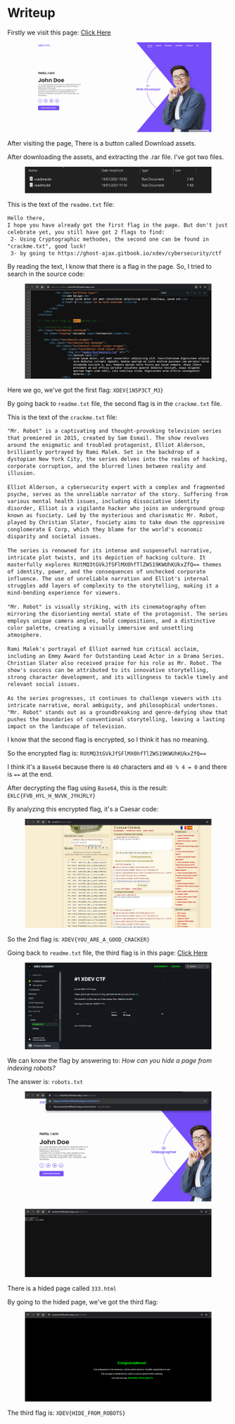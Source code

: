 # Writeup

Firstly we visit this page: [Click Here](https://xdevlm6e.000webhostapp.com/)

<figure><img src="../../../.gitbook/assets/image (6).png" alt=""><figcaption></figcaption></figure>

After visiting the page, There is a button called Download assets.

After downloading the assets, and extracting the .rar file. I've got two files.

<figure><img src="../../../.gitbook/assets/image (7).png" alt=""><figcaption></figcaption></figure>

This is the text of the `readme.txt` file:

```
Hello there,
I hope you have already got the first flag in the page. But don't just celebrate yet, you still have got 2 flags to find:
 2- Using Cryptographic methodes, the second one can be found in "crackme.txt", good luck!
 3- by going to https://ghost-ajax.gitbook.io/xdev/cybersecurity/ctf
```

By reading the text, I know that there is a flag in the page. So, I tried to search in the source code:

<figure><img src="../../../.gitbook/assets/image (8).png" alt=""><figcaption></figcaption></figure>

Here we go, we've got the first flag: `XDEV{1N5P3CT_M3}`

By going back to `readme.txt` file, the second flag is in the `crackme.txt` file.

This is the text of the `crackme.txt` file:

```
"Mr. Robot" is a captivating and thought-provoking television series that premiered in 2015, created by Sam Esmail. The show revolves around the enigmatic and troubled protagonist, Elliot Alderson, brilliantly portrayed by Rami Malek. Set in the backdrop of a dystopian New York City, the series delves into the realms of hacking, corporate corruption, and the blurred lines between reality and illusion.

Elliot Alderson, a cybersecurity expert with a complex and fragmented psyche, serves as the unreliable narrator of the story. Suffering from various mental health issues, including dissociative identity disorder, Elliot is a vigilante hacker who joins an underground group known as fsociety. Led by the mysterious and charismatic Mr. Robot, played by Christian Slater, fsociety aims to take down the oppressive conglomerate E Corp, which they blame for the world's economic disparity and societal issues.

The series is renowned for its intense and suspenseful narrative, intricate plot twists, and its depiction of hacking culture. It masterfully explores RUtMQ3tGVkJfSFlMX0hfTlZWS19KWUhKUkxZfQ== themes of identity, power, and the consequences of unchecked corporate influence. The use of unreliable narration and Elliot's internal struggles add layers of complexity to the storytelling, making it a mind-bending experience for viewers.

"Mr. Robot" is visually striking, with its cinematography often mirroring the disorienting mental state of the protagonist. The series employs unique camera angles, bold compositions, and a distinctive color palette, creating a visually immersive and unsettling atmosphere.

Rami Malek's portrayal of Elliot earned him critical acclaim, including an Emmy Award for Outstanding Lead Actor in a Drama Series. Christian Slater also received praise for his role as Mr. Robot. The show's success can be attributed to its innovative storytelling, strong character development, and its willingness to tackle timely and relevant social issues.

As the series progresses, it continues to challenge viewers with its intricate narrative, moral ambiguity, and philosophical undertones. "Mr. Robot" stands out as a groundbreaking and genre-defying show that pushes the boundaries of conventional storytelling, leaving a lasting impact on the landscape of television.
```

I know that the second flag is encrypted, so I think it has no meaning.

So the encrypted flag is: `RUtMQ3tGVkJfSFlMX0hfTlZWS19KWUhKUkxZfQ==`

I think it's a `Base64` because there is `40` characters and `40 % 4 = 0` and there is `==` at the end.

After decrypting the flag using `Base64`, this is the result: `EKLC{FVB_HYL_H_NVVK_JYHJRLY}`

By analyzing this encrypted flag, it's a Caesar code:

<figure><img src="../../../.gitbook/assets/image (9).png" alt=""><figcaption></figcaption></figure>

So the 2nd flag is: `XDEV{YOU_ARE_A_GOOD_CRACKER}`

Going back to `readme.txt` file, the third flag is in this page: [Click Here](https://ghost-ajax.gitbook.io/xdev/cybersecurity/ctf/mixed/1-xdev-ctf)

<figure><img src="../../../.gitbook/assets/image (10).png" alt=""><figcaption></figcaption></figure>

We can know the flag by answering to: _How can you hide a page from indexing robots?_

The answer is: `robots.txt`



<figure><img src="../../../.gitbook/assets/image (11).png" alt=""><figcaption></figcaption></figure>

<figure><img src="../../../.gitbook/assets/image (12).png" alt=""><figcaption></figcaption></figure>

There is a hided page called `333.html`

By going to the hided page, we've got the third flag:

<figure><img src="../../../.gitbook/assets/image (13).png" alt=""><figcaption></figcaption></figure>

The third flag is: `XDEV{HIDE_FROM_ROBOTS}`
